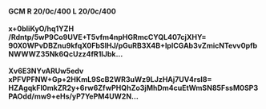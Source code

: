 #### GCM R 20/0c/400 L 20/0c/400
**x+0bliKyO/hq1YZH**<br/>**/Rdntp/5wP9Co9UVE+T5vfm4npHGRmcCYQL407cjXHY=**<br/>**90X0WPvDBZnu9kfqX0FbSIHJ/pGuRB3X4B+IplCGAb3vZmicNTevv0pfbNWWWZ35Nk6QcUzz4fR1lJbk...**<br/><br/>
**Xv6E3NYvARUw5edv**<br/>**xPFVPFNW+Gp+2HKmL9ScB2WR3uWz9LJzHAj7UV4rsI8=**<br/>**HZAgqkFI0mkZR2y+6rw6ZfwPHQhZo3jMhDm4cuEtWmSN85FssM0SP3PAOdd/mw9+eHs/yP7YePM4UW2N...**